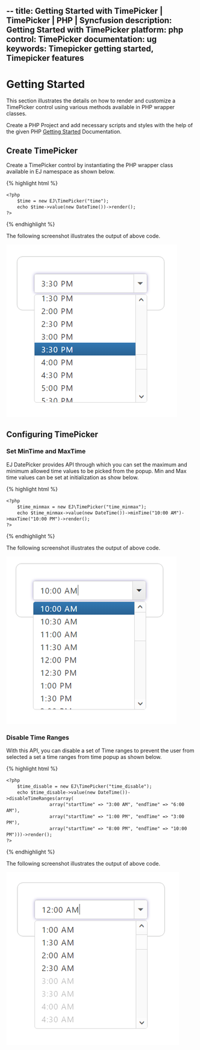 --
title: Getting Started with TimePicker | TimePicker | PHP | Syncfusion
description: Getting Started with TimePicker
platform: php
control: TimePicker
documentation: ug
keywords: Timepicker getting started, Timepicker features
---

# Getting Started

This section illustrates the details on how to render and customize a TimePicker control using various methods available in PHP wrapper classes.

Create a PHP Project and add necessary scripts and styles with the help of the given PHP [Getting Started]() Documentation.

## Create TimePicker

Create a TimePicker control by instantiating the PHP wrapper class available in EJ namespace as shown below.

{% highlight html %}

    <?php
        $time = new EJ\TimePicker("time");
        echo $time->value(new DateTime())->render();
    ?>
    
{% endhighlight %}

The following screenshot illustrates the output of above code.

![](getting-started_images/timepicker.png)   

## Configuring TimePicker

### Set MinTime and MaxTime

EJ DatePicker provides API through which you can set the maximum and minimum allowed time values to be picked from the popup. Min and Max time values can be set at initialization as show below.

{% highlight html %}

    <?php
        $time_minmax = new EJ\TimePicker("time_minmax");
        echo $time_minmax->value(new DateTime())->minTime("10:00 AM")->maxTime("10:00 PM")->render();
    ?>

{% endhighlight %}  

The following screenshot illustrates the output of above code.

![](getting-started_images/minmax.png) 

### Disable Time Ranges

With this API, you can disable a set of Time ranges to prevent the user from selected a set a time ranges from time popup as shown below.

{% highlight html %}

    <?php
        $time_disable = new EJ\TimePicker("time_disable");
        echo $time_disable->value(new DateTime())->disableTimeRanges(array(
                    array("startTime" => "3:00 AM", "endTime" => "6:00 AM"),
                    array("startTime" => "1:00 PM", "endTime" => "3:00 PM"),
                    array("startTime" => "8:00 PM", "endTime" => "10:00 PM")))->render();
    ?>

{% endhighlight %}


The following screenshot illustrates the output of above code.

![](getting-started_images/disablerange.png)